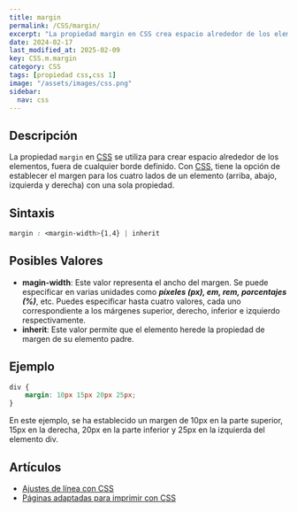 ```yaml
---
title: margin
permalink: /CSS/margin/
excerpt: "La propiedad margin en CSS crea espacio alrededor de los elementos definidos."
date: 2024-02-17
last_modified_at: 2025-02-09
key: CSS.m.margin
category: CSS
tags: [propiedad css,css 1]
image: "/assets/images/css.png"
sidebar:
  nav: css
---
```


## Descripción


La propiedad `margin` en [CSS](https://www.manualweb.net/css/) se utiliza para crear espacio alrededor de los elementos, fuera de cualquier borde definido. Con [CSS](https://www.manualweb.net/css/), tiene la opción de establecer el margen para los cuatro lados de un elemento (arriba, abajo, izquierda y derecha) con una sola propiedad.


## Sintaxis


```css
margin : <margin-width>{1,4} | inherit

```


## Posibles Valores

- **magin-width**: Este valor representa el ancho del margen. Se puede especificar en varias unidades como _**píxeles (px), em, rem, porcentajes (%)**_, etc. Puedes especificar hasta cuatro valores, cada uno correspondiente a los márgenes superior, derecho, inferior e izquierdo respectivamente.
- **inherit**: Este valor permite que el elemento herede la propiedad de margen de su elemento padre.

## Ejemplo


```css
div {
    margin: 10px 15px 20px 25px;
}
```


En este ejemplo, se ha establecido un margen de 10px en la parte superior, 15px en la derecha, 20px en la parte inferior y 25px en la izquierda del elemento div.


## Artículos

- [Ajustes de línea con CSS](http://lineadecodigo.com/css/ajustes-de-linea-con-css/)
- [Páginas adaptadas para imprimir con CSS](https://lineadecodigo.com/css/paginas-adaptadas-para-imprimir-con-css/)
